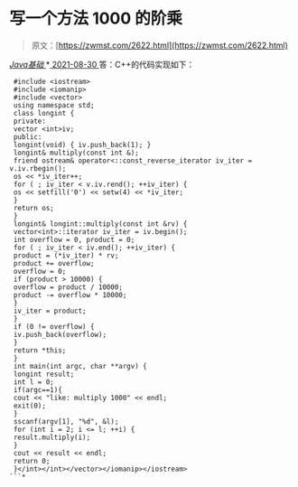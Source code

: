 <!--yml
category: 未分类
date: 0001-01-01 00:00:00
--->

# 写一个方法 1000 的阶乘

> 原文：[https://zwmst.com/2622.html](https://zwmst.com/2622.html)

   [ *Java基础* ](https://zwmst.com/java%e5%9f%ba%e7%a1%80)*[ <time datetime="2021-08-30T09:18:43+08:00"> 2021-08-30 </time> ](https://zwmst.com/2622.html)  答：C++的代码实现如下：

```
 #include <iostream> 
 #include <iomanip> 
 #include <vector> 
 using namespace std; 
 class longint { 
 private: 
 vector <int>iv; 
 public: 
 longint(void) { iv.push_back(1); } 
 longint& multiply(const int &); 
 friend ostream& operator<::const_reverse_iterator iv_iter = v.iv.rbegin(); 
 os << *iv_iter++; 
 for ( ; iv_iter < v.iv.rend(); ++iv_iter) { 
 os << setfill('0') << setw(4) << *iv_iter; 
 } 
 return os; 
 } 
 longint& longint::multiply(const int &rv) { 
 vector<int>::iterator iv_iter = iv.begin(); 
 int overflow = 0, product = 0; 
 for ( ; iv_iter < iv.end(); ++iv_iter) { 
 product = (*iv_iter) * rv; 
 product += overflow; 
 overflow = 0; 
 if (product > 10000) { 
 overflow = product / 10000; 
 product -= overflow * 10000; 
 } 
 iv_iter = product; 
 } 
 if (0 != overflow) { 
 iv.push_back(overflow); 
 } 
 return *this; 
 } 
 int main(int argc, char **argv) { 
 longint result; 
 int l = 0; 
 if(argc==1){ 
 cout << "like: multiply 1000" << endl; 
 exit(0); 
 } 
 sscanf(argv[1], "%d", &l); 
 for (int i = 2; i <= l; ++i) { 
 result.multiply(i); 
 } 
 cout << result << endl; 
 return 0; 
 }</int></int></vector></iomanip></iostream>
```*